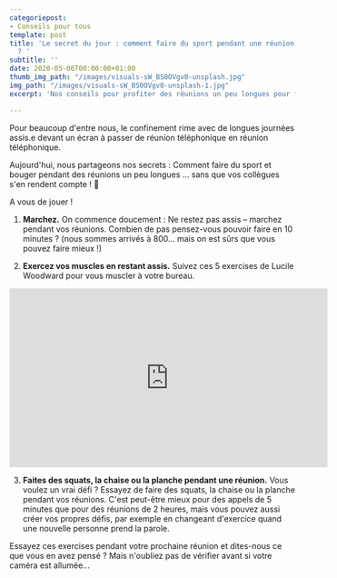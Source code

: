 ```yaml
---
categoriepost:
- Conseils pour tous
template: post
title: 'Le secret du jour : comment faire du sport pendant une réunion téléphonique
  ? '
subtitle: ''
date: 2020-05-06T00:00:00+01:00
thumb_img_path: "/images/visuals-sW_BS0OVgv0-unsplash.jpg"
img_path: "/images/visuals-sW_BS0OVgv0-unsplash-1.jpg"
excerpt: 'Nos conseils pour profiter des réunions un peu longues pour faire du sport... '

---
```

Pour beaucoup d'entre nous, le confinement rime avec de longues journées assis.e devant un écran à passer de réunion téléphonique en réunion téléphonique. 

Aujourd'hui, nous partageons nos secrets  : Comment faire du sport et bouger pendant des réunions un peu longues ... sans que vos collègues s'en rendent compte ! 🤫

A vous de jouer !

1. **Marchez.** On commence doucement : Ne restez pas assis – marchez pendant vos réunions. Combien de pas pensez-vous pouvoir faire en 10 minutes ? (nous sommes arrivés à 800... mais on est sûrs que vous pouvez faire mieux !)

    
2. **Exercez vos muscles en restant assis.** Suivez ces 5 exercises de Lucile Woodward pour vous muscler à votre bureau. 

<body>
<iframe width="560" height="315" src="https://www.youtube.com/embed/CJlf9EQ5ZZM" frameborder="0" allow="accelerometer; autoplay; encrypted-media; gyroscope; picture-in-picture" allowfullscreen></iframe>
</body>

3. **Faites des squats, la chaise ou la planche pendant une réunion.** Vous voulez un vrai défi ?  Essayez de faire des squats, la chaise ou la planche pendant vos réunions. C'est peut-être mieux pour des appels de 5 minutes que pour des réunions de 2 heures, mais vous pouvez aussi créer vos propres défis, par exemple en changeant d'exercice quand une nouvelle personne prend la parole.

Essayez ces exercises pendant votre prochaine réunion et dites-nous ce que vous en avez pensé ? Mais n'oubliez pas de vérifier avant si votre caméra est allumée... 